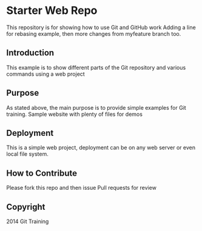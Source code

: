# Starter Web Repo

This repository is for showing how to use Git and GitHub work
Adding a line for rebasing example, then more changes from myfeature
branch too.

## Introduction

This example is to show different parts of the Git repository and various commands using
a web project

## Purpose

As stated above, the main purpose is to provide simple examples for Git training. 
Sample website with plenty of files for demos

## Deployment

This is a simple web project, deployment can be on any web server or even local 
file system.

## How to Contribute

Please fork this repo and then issue Pull requests for review
## Copyright

2014 Git Training